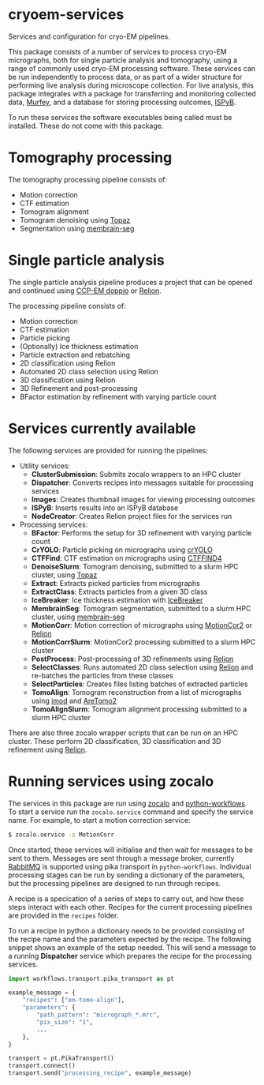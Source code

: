 # cryoem-services
Services and configuration for cryo-EM pipelines.

This package consists of a number of services to process cryo-EM micrographs,
both for single particle analysis and tomography,
using a range of commonly used cryo-EM processing software.
These services can be run independently to process data,
or as part of a wider structure for performing live analysis during microscope collection.
For live analysis, this package integrates with a package
for transferring and monitoring collected data,
[Murfey](https://github.com/DiamondLightSource/python-murfey),
and a database for storing processing outcomes,
[ISPyB](https://github.com/DiamondLightSource/ispyb-database).

To run these services the software executables being called must be installed.
These do not come with this package.


# Tomography processing

The tomography processing pipeline consists of:
- Motion correction
- CTF estimation
- Tomogram alignment
- Tomogram denoising using [Topaz](http://topaz-em.readthedocs.io)
- Segmentation using [membrain-seg](https://github.com/teamtomo/membrain-seg)


# Single particle analysis

The single particle analysis pipeline produces a project
that can be opened and continued using
[CCP-EM doppio](https://www.ccpem.ac.uk/docs/doppio/user_guide.html)
or [Relion](https://relion.readthedocs.io).

The processing pipeline consists of:
- Motion correction
- CTF estimation
- Particle picking
- (Optionally) Ice thickness estimation 
- Particle extraction and rebatching
- 2D classification using Relion
- Automated 2D class selection using Relion
- 3D classification using Relion
- 3D Refinement and post-processing
- BFactor estimation by refinement with varying particle count


# Services currently available

The following services are provided for running the pipelines:
- Utility services:
    - **ClusterSubmission**: Submits zocalo wrappers to an HPC cluster
    - **Dispatcher**: Converts recipes into messages suitable for processing services
    - **Images**: Creates thumbnail images for viewing processing outcomes
    - **ISPyB**: Inserts results into an ISPyB database
    - **NodeCreator**: Creates Relion project files for the services run
- Processing services:
    - **BFactor**: Performs the setup for 3D refinement with varying particle count
    - **CrYOLO**: Particle picking on micrographs using 
[crYOLO](https://cryolo.readthedocs.io)
    - **CTFFind**: CTF estimation on micrographs using 
[CTFFIND4](https://grigoriefflab.umassmed.edu/ctffind4)
    - **DenoiseSlurm**: Tomogram denoising, submitted to a slurm HPC cluster, using
[Topaz](http://topaz-em.readthedocs.io)
    - **Extract**: Extracts picked particles from micrographs
    - **ExtractClass**: Extracts particles from a given 3D class
    - **IceBreaker**: Ice thickness estimation with 
[IceBreaker](https://github.com/DiamondLightSource/python-icebreaker)
    - **MembrainSeg**: Tomogram segmentation, submitted to a slurm HPC cluster, using 
[membrain-seg](https://github.com/teamtomo/membrain-seg)
    - **MotionCorr**: Motion correction of micrographs using 
[MotionCor2](http://emcore.ucsf.edu/ucsf-software) 
or [Relion](https://relion.readthedocs.io)
    - **MotionCorrSlurm**: MotionCor2 processing submitted to a slurm HPC cluster
    - **PostProcess**: Post-processing of 3D refinements using 
[Relion](https://relion.readthedocs.io)
    - **SelectClasses**: Runs automated 2D class selection using 
[Relion](https://relion.readthedocs.io) and re-batches the particles from these classes
    - **SelectParticles**: Creates files listing batches of extracted particles
    - **TomoAlign**: Tomogram reconstruction from a list of micrographs using 
[imod](https://bio3d.colorado.edu/imod) 
and [AreTomo2](https://github.com/czimaginginstitute/AreTomo2)
    - **TomoAlignSlurm**: Tomogram alignment processing submitted to a slurm HPC cluster

There are also three zocalo wrapper scripts that can be run on an HPC cluster.
These perform 2D classification, 3D classification and 3D refinement 
using [Relion](https://relion.readthedocs.io).


# Running services using zocalo
The services in this package are run using
[zocalo](https://github.com/DiamondLightSource/python-zocalo)
and [python-workflows](https://github.com/DiamondLightSource/python-workflows).
To start a service run the `zocalo.service` command and specify the service name.
For example, to start a motion correction service:

```bash
$ zocalo.service -s MotionCorr
```

Once started, these services will initialise and then wait for messages to be sent to them.
Messages are sent through a message broker,
currently [RabbitMQ](http://www.rabbitmq.com) is supported using pika transport in `python-workflows`.
Individual processing stages can be run by sending a dictionary of the parameters,
but the processing pipelines are designed to run through recipes.

A recipe is a specication of a series of steps to carry out,
and how these steps interact with each other.
Recipes for the current processing pipelines are provided in the `recipes` folder.

To run a recipe in python a dictionary needs to be provided consisting of
the recipe name and the parameters expected by the recipe.
The following snippet shows an example of the setup needed.
This will send a message to a running **Dispatcher** service which
prepares the recipe for the processing services.

```python
import workflows.transport.pika_transport as pt

example_message = {
    "recipes": ["em-tomo-align"],
    "parameters": {
        "path_pattern": "micrograph_*.mrc",
        "pix_size": "1",
        ...
    },
}

transport = pt.PikaTransport()
transport.connect()
transport.send("processing_recipe", example_message)
```

